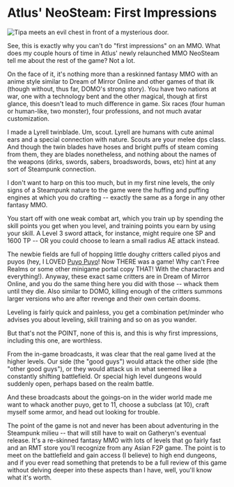 # Atlus' NeoSteam: First Impressions

![Tipa meets an evil chest in front of a mysterious door.](http://westkarana.com/wp-content/uploads/2009/05/neosteam-2009-05-22-07-08-27-43.jpg "Tipa meets an evil chest in front of a mysterious door.")

See, this is exactly why you can't do "first impressions" on an MMO. What does my couple hours of time in Atlus' newly relaunched MMO NeoSteam tell me about the rest of the game? Not a lot.

On the face of it, it's nothing more than a reskinned fantasy MMO with an anime style similar to Dream of Mirror Online and other games of that ilk (though without, thus far, DOMO's strong story). You have two nations at war, one with a technology bent and the other magical, though at first glance, this doesn't lead to much difference in game. Six races (four human or human-like, two monster), four professions, and not much avatar customization.

I made a Lyrell twinblade. Um, scout. Lyrell are humans with cute animal ears and a special connection with nature. Scouts are your melee dps class. And though the twin blades have hoses and bright puffs of steam coming from them, they are blades nonetheless, and nothing about the names of the weapons (dirks, swords, sabers, broadswords, bows, etc) hint at any sort of Steampunk connection.

I don't want to harp on this too much, but in my first nine levels, the only signs of a Steampunk nature to the game were the huffing and puffing engines at which you do crafting -- exactly the same as a forge in any other fantasy MMO.

You start off with one weak combat art, which you train up by spending the skill points you get when you level, and training points you earn by using your skill. A Level 3 sword attack, for instance, might require one SP and 1600 TP -- OR you could choose to learn a small radius AE attack instead.

The newbie fields are full of hopping little doughy critters called piyos and puyos (hey, I LOVED [Puyo Puyo](http://en.wikipedia.org/wiki/Puyo_Pop)! Now THERE was a game! Why can't Free Realms or some other minigame portal copy THAT! With the characters and everything!). Anyway, these exact same critters are in Dream of Mirror Online, and you do the same thing here you did with those -- whack them until they die. Also similar to DOMO, killing enough of the critters summons larger versions who are after revenge and their own certain dooms.

Leveling is fairly quick and painless, you get a combination pet/minder who advises you about leveling, skill training and so on as you wander.

But that's not the POINT, none of this is, and this is why first impressions, including this one, are worthless.

From the in-game broadcasts, it was clear that the real game lived at the higher levels. Our side (the "good guys") would attack the other side (the "other good guys"), or they would attack us in what seemed like a constantly shifting battlefield. Or special high level dungeons would suddenly open, perhaps based on the realm battle.

And these broadcasts about the goings-on in the wider world made me want to whack another puyo, get to 11, choose a subclass (at 10), craft myself some armor, and head out looking for trouble.

The point of the game is not and never has been about adventuring in the Steampunk milieu -- that will still have to wait on Gatheryn's eventual release. It's a re-skinned fantasy MMO with lots of levels that go fairly fast and an RMT store you'll recognize from any Asian F2P game. The point is to meet on the battlefield and gain access (I believe) to high end dungeons, and if you ever read something that pretends to be a full review of this game without delving deeper into these aspects than I have, well, you'll know what it's worth.

